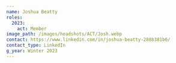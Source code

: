 ```yaml
---
name: Joshua Beatty
roles:
  2023:
    act: Member
image_path: /images/headshots/ACT/Josh.webp
contact: https://www.linkedin.com/in/joshua-beatty-288b381b6/
contact_type: LinkedIn
g_year: Winter 2023
---
```


